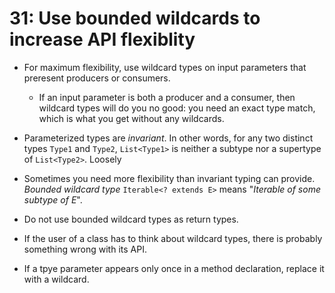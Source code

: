 # 31: Use bounded wildcards to increase API flexiblity

* For maximum flexibility, use wildcard types on input parameters that preresent producers or consumers.

  * If an input parameter is both a producer and a consumer, then wildcard types will do you no good: you need an exact type match, which is what you get without any wildcards.

* Parameterized types are *invariant*. In other words, for any two distinct types `Type1` and `Type2`, `List<Type1>` is neither a subtype nor a supertype of `List<Type2>`. Loosely

* Sometimes you need more flexibility than invariant typing can provide. *Bounded wildcard type* `Iterable<? extends E>` means "*Iterable of some subtype of E*".

* Do not use bounded wildcard types as return types.

* If the user of a class has to think about wildcard types, there is probably something wrong with its API.

* If a tpye parameter appears only once in a method declaration, replace it with a wildcard.
